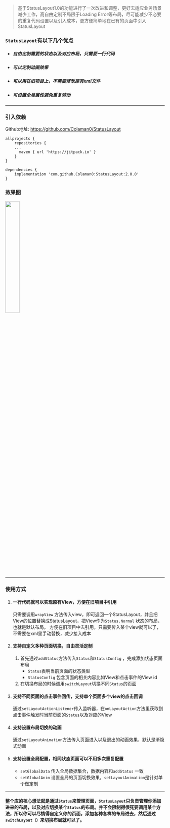 > 基于StatusLayout1.0的功能进行了一次改进和调整，更好去适应业务场景减少工作，高自由定制不局限于Loading Error等布局，尽可能减少不必要的重复代码设置以及引入成本，更方便简单地在已有的页面中引入StatusLayout

### `StatusLayout`有以下几个优点

* ##### 自由定制需要的状态以及对应布局，只需要一行代码
* ##### 可以定制动画效果
* ##### 可以用在旧项目上，不需要修改原有xml文件
* #####  可设置全局属性避免重复劳动

---

### 引入依赖
Github地址: https://github.com/Colaman0/StatusLayout
```
allprojects {
	repositories {
    ...
  	  maven { url 'https://jitpack.io' }
	}
}
 ```
    
```
dependencies {
	implementation 'com.github.Colaman0:StatusLayout:2.0.0'
}
```


### 效果图

<img src="https://p3-juejin.byteimg.com/tos-cn-i-k3u1fbpfcp/a3f8c681047a410f866cb7f5793e4244~tplv-k3u1fbpfcp-zoom-1.image" width = "30%" />


---
### 使用方式

 1. #### 一行代码就可以实现原有View，方便在旧项目中引用
    只需要调用`wrapView` 方法传入view，即可返回一个StatusLayout，并且把View的位置替换成StatusLayout，把View作为`Status.Normal` 状态的布局，也就是默认布局。
    方便在旧项目中去引用，只需要传入某个view就可以了，不需要在xml里手动替换，减少接入成本

2. #### 支持自定义多种页面切换，自由灵活定制
	1. 首先通过`addStatus`方法传入`Status`和`StatusConfig` ，完成添加状态页面布局
		* `Status`表明当前页面的状态类型
		* `StatusConfig`  包含页面的相关内容比如View和点击事件的View id
	2.  在切换布局的时候调用`switchLayout`切换不同`Status`的页面

3. #### 支持不同页面的点击事件回传，支持单个页面多个view的点击回调
     通过`setLayoutActionListener`传入监听器，在`onLayoutAction`方法里获取到点击事件触发时当前页面的`Status`以及对应的View

4. #### 支持设置布局切换的动画
    通过`setLayoutAnimation`方法传入页面进入以及退出的动画效果，默认是渐隐式动画

5. #### 支持设置全局配置，相同状态页面可以不用多次重复配置
    * `setGlobalData` 传入全局数据集合，数据内容和`addStatus` 一致
    * `setGlobalAnim` 设置全局的页面切换效果，`setLayoutAnimation`是针对单个做定制
    
---

#### 整个库的核心想法就是通过`Status`来管理页面，`StatusLayout`只负责管理你添加进来的布局，以及对应切换某个`Status`的布局。并不会限制得很死要调用某个方法，所以你可以尽情得自定义你的页面，添加各种各样的布局进去，然后通过`switchLayout（）`来切换布局就可以了。

